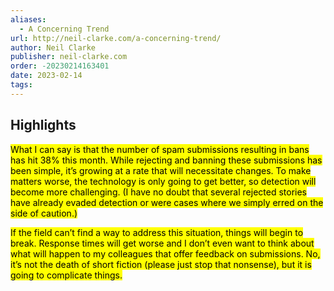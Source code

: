 ```yaml
---
aliases:
  - A Concerning Trend
url: http://neil-clarke.com/a-concerning-trend/
author: Neil Clarke
publisher: neil-clarke.com
order: -20230214163401
date: 2023-02-14
tags:
---
```


## Highlights
<mark>What I can say is that the number of spam submissions resulting in bans has hit 38% this month. While rejecting and banning these submissions has been simple, it’s growing at a rate that will necessitate changes. To make matters worse, the technology is only going to get better, so detection will become more challenging. (I have no doubt that several rejected stories have already evaded detection or were cases where we simply erred on the side of caution.)</mark>

<mark>If the field can’t find a way to address this situation, things will begin to break. Response times will get worse and I don’t even want to think about what will happen to my colleagues that offer feedback on submissions. No, it’s not the death of short fiction (please just stop that nonsense), but it is going to complicate things.</mark>

